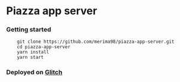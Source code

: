 # Piazza app server

### Getting started

```
    git clone https://github.com/merima98/piazza-app-server.git
    cd piazza-app-server
    yarn install
    yarn start
```

### Deployed on [Glitch]("https://glitch.com/")
